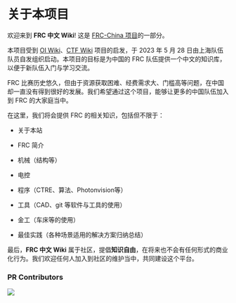 # 关于本项目

欢迎来到 **FRC 中文 Wiki**! 这是 [FRC-China 项目](https://www.firstrobotics.com.cn/)的一部分。

本项目受到 [OI Wiki](https://oi-wiki.org)、[CTF Wiki](https://ctf-wiki.org) 项目的启发，于 2023 年 5 月 28 日由上海队伍队员自发组织启动。本项目的目标是为中国的 FRC 队伍提供一个中文的知识库，以便于新队伍入门与学习交流。

FRC 比赛历史悠久，但由于资源获取困难、经费需求大、门槛高等问题，在中国却一直没有得到很好的发展。我们希望通过这个项目，能够让更多的中国队伍加入到 FRC 的大家庭当中。

在这里，我们将会提供 FRC 的相关知识，包括但不限于：

- 关于本站 
  
- FRC 简介 
  
- 机械（结构等） 
  
- 电控 
  
- 程序（CTRE、算法、Photonvision等） 
  
- 工具（CAD、git 等软件与工具的使用） 
  
- 金工（车床等的使用） 
  
- 最佳实践（各种场景适用的解决方案归纳总结）

最后，**FRC 中文 Wiki** 属于社区，提倡**知识自由**，在将来也不会有任何形式的商业化行为。我们欢迎任何人加入到社区的维护当中，共同建设这个平台。


### PR Contributors

<a href="https://github.com/FRC-China/FRC-Wiki/graphs/contributors">
  <img src="https://contrib.rocks/image?repo=FRC-China/FRC-Wiki" />
</a>